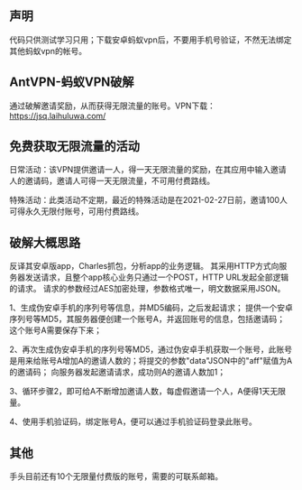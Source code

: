 ## 声明
代码只供测试学习只用；下载安卓蚂蚁vpn后，不要用手机号验证，不然无法绑定其他蚂蚁vpn的帐号。
## AntVPN-蚂蚁VPN破解
通过破解邀请奖励，从而获得无限流量的账号。VPN下载：https://jsq.laihuluwa.com/
## 免费获取无限流量的活动  
日常活动：该VPN提供邀请一人，得一天无限流量的奖励，在其应用中输入邀请人的邀请码，邀请人可得一天无限流量，不可用付费路线。  

特殊活动：此类活动不定期，最近的特殊活动是在2021-02-27日前，邀请100人可得永久无限付账号，可用付费路线。
## 破解大概思路
反译其安卓版app，Charles抓包，分析app的业务逻辑。
其采用HTTP方式向服务器发送请求，且整个app核心业务只通过一个POST，HTTP URL发起全部逻辑的请求。
请求的参数经过AES加密处理，参数格式唯一，明文数据采用JSON。  

1、生成伪安卓手机的序列号等信息，并MD5编码，之后发起请求；
提供一个安卓序列号等MD5，其服务器便创建一个账号A，并返回账号的信息，包括邀请码；
这个账号A需要保存下来；  

2、再次生成伪安卓手机的序列号等MD5，通过伪安卓手机获取一个账号，此账号是用来给账号A增加A的邀请人数的；将提交的参数"data"JSON中的"aff"赋值为A的邀请码；
向服务器发起邀请请求，成功则A的邀请人数加1；  

3、循环步骤2，即可给A不断增加邀请人数，每虚假邀请一个人，A便得1天无限量。  

4、使用手机验证码，绑定账号A，便可以通过手机验证码登录此账号。
## 其他
手头目前还有10个无限量付费版的账号，需要的可联系邮箱。
